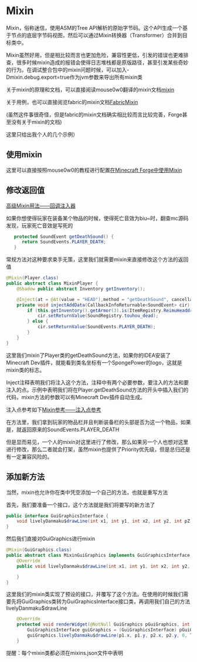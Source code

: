 # Mixin

Mixin，俗称迷信，使用ASM的Tree API解析的原始字节码。这个API生成一个基于节点的底层字节码视图，然后可以通过Mixin转换器（Transformer）合并到目标类中。

Mixin虽然好用，但是相比较而言也更加危险，兼容性更低，引发的错误也更难排查，很多时候mixin造成的报错会使得日志堆栈都是原版路径，甚至引发某些奇妙的行为。在调试整合包中的mixin问题时候，可以加入-Dmixin.debug.export=true作为jvm参数来导出所有mixin类

关于mixin的原理和文档，可以直接阅读mouse0w0翻译的mixin文档[mixin](https://mouse0w0.github.io/tags/Mixin/)

关于用例，也可以直接阅览fabric的mixin文档[FabricMixin](https://fabricmc.net/wiki/zh_cn:tutorial:mixin_introduction)

(虽然这件事很奇怪，但是fabric的mixin文档确实相比较而言比较完善，Forge甚至没有关于mixin的文档)

这里只给出我个人的几个示例）

## 使用mixin

这里可以直接按照mouse0w0的教程进行配置[在Minecraft Forge中使用Mixin](https://mouse0w0.github.io/2022/03/01/Mixins-on-Minecraft-Forge/)

## 修改返回值

[高级Mixin用法——回调注入器](https://mouse0w0.github.io/2018/12/05/Advanced-Mixin-Usage-Callback-Injectors/)

如果你想使得玩家在装备某个物品的时候，使得死亡音效为biu~时，翻查mc源码发现，玩家死亡音效是写死的

``` java
   protected SoundEvent getDeathSound() {
      return SoundEvents.PLAYER_DEATH;
   }
```

常规方法对这种要求束手无策，这里我们就需要mixin来直接修改这个方法的返回值

``` java
@Mixin(Player.class)
public abstract class MixinPlayer {
    @Shadow public abstract Inventory getInventory();

    @Inject(at = @At(value = "HEAD"),method = "getDeathSound", cancellable = true)
    private void injectAddData(CallbackInfoReturnable<SoundEvent> cir) {
        if (this.getInventory().getArmor(3).is(ItemRegistry.ReimuHeaddress.get())) {
            cir.setReturnValue(SoundRegistry.touhou_dead);
        } else {
            cir.setReturnValue(SoundEvents.PLAYER_DEATH);
        }
    }
}
```

这里我们mixin了Player类的getDeathSound方法，如果你的IDEA安装了Minecraft Dev插件，就能看到类名坐标有一个SpongePower的logo，这就是mixin类的标志。

Inject注释表明我们将注入这个方法，注释中有两个必要参数，要注入的方法和要注入的点。示例中表明我们将在Player.getDeathSound方法的开头中插入我们的代码，mixin方法的参数可以有Minecraft Dev插件自动生成。

注入点参考如下[Mixin参考——注入点参考](https://mouse0w0.github.io/2020/03/24/Mixin-Reference-Injection-Point-Reference/)

在方法里，我们拿到玩家的物品栏并且判断装备栏的头部是否为这一个物品，如果是，就返回原来的SoundEvents.PLAYER_DEATH

但是显而易见，一个人的mixin对这里进行了修改，那么如果另一个人也想对这里进行修改，那么二者就会打架，虽然mixin也提供了Priority优先级，但是总归还是有一定兼容风险的。

## 添加新方法

当然，mixin也允许你在类中凭空添加一个自己的方法，也就是重写方法

首先，我们要准备一个接口，这个方法就是我们将要写的新方法了

``` java
public interface GuiGraphicsInterface {
    void livelyDanmaku$drawLine(int x1, int y1, int x2, int y2, int pZ, int pColor, int width);
}
```

然后我们直接对GuiGraphics进行mixin

``` java
@Mixin(GuiGraphics.class)
public abstract class MixinGuiGraphics implements GuiGraphicsInterface {
    @Override
    public void livelyDanmaku$drawLine(int x1, int y1, int x2, int y2, int pZ, int pColor, int width) {

    }
}
```

这里我们的mixin类实现了预设的接口，并覆写了这个方法。在使用的时候我们需要先将GuiGraphics类转为GuiGraphicsInterface接口类，再调用我们自己的方法livelyDanmaku$drawLine

``` java
    @Override
    protected void renderWidget(@NotNull GuiGraphics pGuiGraphics, int pMouseX, int pMouseY, float pPartialTick) {
        GuiGraphicsInterface guiGraphics = (GuiGraphicsInterface) pGuiGraphics;
        guiGraphics.livelyDanmaku$drawLine(p1.x, p1.y, p2.x, p2.y, 0, TRANSLUCENT_BLACK, 2);
    }
```

提醒：每个mixin类都必须在mixins.json文件中表明